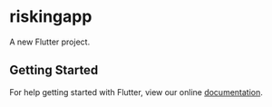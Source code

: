 # riskingapp

A new Flutter project.

## Getting Started

For help getting started with Flutter, view our online
[documentation](https://flutter.io/).
